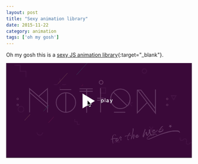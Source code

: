 ```yaml
---
layout: post
title: "Sexy animation library"
date: 2015-11-22
category: animation
tags: ['oh my gosh']
---
```


Oh my gosh this is a [sexy JS animation library](http://mojs.io/){:target="_blank"}.

![Sample animation](/img/mojs.gif)